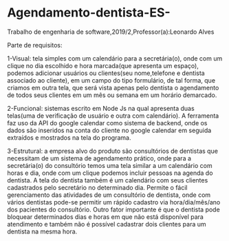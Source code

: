 # Agendamento-dentista-ES-
Trabalho de engenharia de software,2019/2,Professor(a):Leonardo Alves

Parte de requisitos: 
 
1-Visual: tela simples com um calendário para a secretária(o), onde com um clique no dia escolhido e hora marcada(que apresenta um espaço), podemos adicionar usuários ou clientes(seu nome,telefone e dentista associado ao cliente), em um campo do tipo formulário, de tal forma, que criamos em outra tela, que será vista apenas pelo dentista o agendamento de todos seus clientes em um mês ou semana em um horário demarcado.

2-Funcional: sistemas escrito em Node Js na qual apresenta duas telas(uma de verificação de usuário e outra com calendário). A ferramenta faz uso da API do google calendar como sistema de backend, onde os dados são inseridos na conta do cliente no google calendar em seguida extraídos e mostrados na tela do programa.

3-Estrutural: a empresa alvo do produto são consultórios de dentistas que necessitam de um sistema de agendamento prático, onde para a secretária(o) do consultório temos uma tela similar a um calendário com horas e dia, onde com um clique podemos incluir pessoas na agenda do dentista. A tela do dentista também é um calendário com seus clientes cadastrados pelo secretário no determinado dia. Permite o fácil gerenciamento das atividades de um consultório de dentista, onde com vários dentistas pode-se permitir um rápido cadastro via hora/dia/mês/ano dos pacientes do consultório. Outro fator importante é que o dentista pode bloquear determinados dias e horas em que não está disponível para atendimento e também não é possível cadastrar dois clientes para um dentista na mesma hora.

